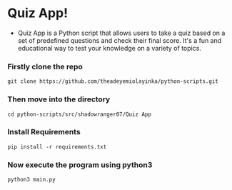 # Quiz App!

- Quiz App is a Python script that allows users to take a quiz based on a set of predefined questions and check their final score. It's a fun and educational way to test your knowledge on a variety of topics.

### Firstly clone the repo
```
git clone https://github.com/theadeyemiolayinka/python-scripts.git
```

### Then move into the directory
```
cd python-scripts/src/shadowranger07/Quiz App
```

### Install Requirements
```
pip install -r requirements.txt
```

### Now execute the program using python3
```
python3 main.py
```
